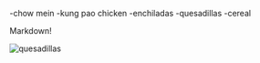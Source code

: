 -chow mein
-kung pao chicken
-enchiladas
-quesadillas
-cereal

Markdown!

![quesadillas](https://www.cookingclassy.com/wp-content/uploads/2019/02/quesadillas-2.jpg) 

